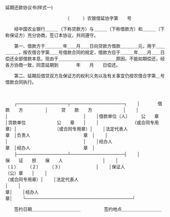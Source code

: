 



延期还款协议书(样式一)



 

　　　　　　　　　　　　　　（　　　）农银借延协字第　　号

　　经中国农业银行＿＿＿（下称贷款方）与＿＿＿（下称借款方）和＿＿＿（下称保证方）充分协商，签订本协议，共同遵守。

　　第一、借款方于＿＿＿＿年＿＿月＿＿日向贷款方借款＿＿＿＿元，用于＿＿＿＿＿，按农借合字第＿＿号借款合同的规定，借款方应于＿＿＿年＿＿月＿＿日偿还全部借款本息。现由于＿＿＿＿＿＿＿＿＿＿＿＿＿原因，不能如期偿还，经各方协商一致，同意延期到　　　　年　　月　　日偿还。

　　第二、延期后借贷双方及保证方的权利义务以及有关事宜仍按农借合字第＿号借款合同执行。

　　


　　┌────────────────┬─────────────────┐
　　│　　　　借　　款　　方　　　　　│　　　贷　　款　　方　　　　　　　│
　　│　　　　　　　　　　　　　　　　│　　　　　　　　　　　　　　　　　│
　　│借款单位（人）　　　公　　章　　│贷款单位　　　　　　　公　　章　　│
　　│　　　　　　　　（或合同专用章）│　　　　　　　　　（或合同专用章）│
　　│法定代表人　　　　　　　　　章　│负责人　　　　　　　　　　　　章　│
　　│　　　　　　　　　　　　　　　　│　　　　　　　　　　　　　　　　　│
　　│经办人　　　　　　　　　　　章　│经办人　　　　　　　　　　　　章　│
　　├────────────────┴─────────────────┤
　　│　　　　　　　　　　　　保　　证　　担　　保　　人　　　　　　　　　│
　　│　　　　　　　　　　　（１）　　　（２）　　　（３）　　　　　　　　│
　　│保证人　　　　　　　　　　　　　　　　　　　　　　　　　（公）章　　│
　　│　　　　　　　　　　　　　　　　　　　　　　　　　　（或合同专用章）│
　　│法定代表人　　　　　　　　　　　　　　　　　　　　　　　　　　　　　│
　　│　　　　　　　　　　　　　　　　　　　　　　　　　　　　　　　　　章│
　　│经办人　　　　　　　　　　　　　　　　　　　　　　　　　　　　　　章│
　　└──────────────────────────────────┘
　　


　　签约日期＿＿＿＿＿＿＿＿＿＿＿　　　　　 签约地点＿＿＿＿＿＿＿＿＿

　　